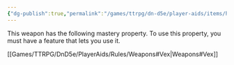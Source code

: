 ```yaml
---
{"dg-publish":true,"permalink":"/games/ttrpg/dn-d5e/player-aids/items/handaxe/","tags":["ttrpg/dnd/5e","combat","damage"],"noteIcon":""}
---
```


This weapon has the following mastery property. To use this property, you must have a feature that lets you use it.

[[Games/TTRPG/DnD5e/PlayerAids/Rules/Weapons#Vex\|Weapons#Vex]]